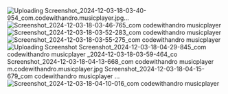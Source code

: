 ![Uploading Screenshot_2024-12-03-18-03-40-954_com.codewithandro.musicplayer.jpg…]()
![Screenshot_2024-12-03-18-03-46-765_com codewithandro musicplayer](https://github.com/user-attachments/assets/7b21da9f-cd57-4115-98f5-ae76ce00c150)
![Screenshot_2024-12-03-18-03-52-283_com codewithandro musicplayer](https://github.com/user-attachments/assets/389102ed-d568-4cb3-ab17-8318d3faff93)
![Screenshot_2024-12-03-18-03-55-275_com codewithandro musicplayer](https://github.com/user-attachments/assets/33ce93ba-dd45-40ee-88cb-1b831ef62218)
![Uploading Screenshot
![Screenshot_2024-12-03-18-04-29-845_com codewithandro musicplayer](https://github.com/user-attachments/assets/8d74ac4f-bf68-4ead-bbd5-a06a5520c4ee)
_2024-12-03-18-03-59-464_co
![Screenshot_2024-12-03-18-04-13-668_com codewithandro musicplayer](https://github.com/user-attachments/assets/a87820b8-d43d-4f07-a58b-25efe2f6f4d4)
m.codewithandro.musicplayer.jpg
![Screenshot_2024-12-03-18-04-15-679_com codewithandro musicplayer](https://github.com/user-attachments/assets/9f22386f-e2b3-417c-9b8a-d6444f737fb2)
…]()
![Screenshot_2024-12-03-18-04-10-016_com codewithandro musicplayer](https://github.com/user-attachments/assets/bd05afc4-6b46-4a60-a0f6-7dda69075f8c)
